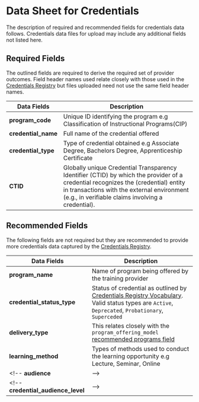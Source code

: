 # Data Sheet for Credentials
The description of required and recommended fields for credentials data follows. Credentials data files for upload may include any additional fields not listed here.

## Required Fields
The outlined fields are required to derive the required set of provider outcomes. Field header names used relate closely with those used in the [Credentials Registry](http://credreg.net/) but files uploaded need not use the same field header names.

Data Fields | Description
------------| --------------
**program_code** |  Unique ID identifying the program e.g Classification of Instructional Programs(CIP)
**credential_name** | Full name of the credential offered
**credential_type** | Type of credential obtained e.g Associate Degree, Bachelors Degree, Apprenticeship Certificate
**CTID** | Globally unique Credential Transparency Identifier (CTID) by which the provider of a credential recognizes the (credential) entity in transactions with the external environment (e.g., in verifiable claims involving a credential).

## Recommended Fields
The following fields are not required but they are recommended to provide more credentials data captured by the [Credentials Registry](http://credreg.net/).

Data Fields | Description
------------| --------------
**program_name** | Name of program being offered by the training provider
**credential_status_type** | Status of credential as outlined by [Credentials Registry Vocabulary](http://credreg.net/registry/assistant#vocab_CredentialStatus). Valid status types are `Active`, `Deprecated`, `Probationary`, `Superceded`
**delivery_type** | This relates closely with the `program_offering_model` [recommended programs field](https://github.com/workforce-data-initiative/tpot-data-definitions/blob/master/datasheets/PROGRAMS.md#recommended-fields)
**learning_method** | Types of methods used to conduct the learning opportunity e.g Lecture, Seminar, Online
<!-- **audience** | -->
<!-- **credential_audience_level** | -->
